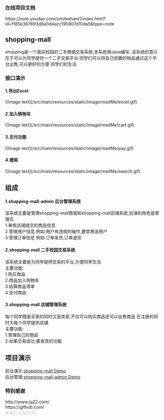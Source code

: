 <h3>在线项目文档</h3>
https://note.youdao.com/ynoteshare1/index.html?id=f185e367693d6a0d4acc195807d10da5&type=note
<h2>shopping-mall</h2>
<p>shopping是一个面向校园的二手商城交易系统,本系统用Java编写,
该系统的意义在于可以为同学提供一个二手交易平台
同学们可以将自己闲置的物品通过这个平台出售,可以更好的方便
同学们的生活.</p>

<h3>接口演示</h3>
<h4>1.导出Excel</h4>
![Image text](/src/main/resources/static/image/readMe/excel.gif)
<h4>2.加入购物车</h4>
![Image text](/src/main/resources/static/image/readMe/cart.gif)
<h4>3.支付功能</h4>
![Image text](/src/main/resources/static/image/readMe/pay.gif)
<h4>4.搜索</h4>
![Image text](/src/main/resources/static/image/readMe/search.gif)


<h2>组成</h4>
<h4>1.shopping-mall-admin  后台管理系统</h4>
该系统主要是管理shopping-mall商城和shopping-mall店铺系统,扮演的角色是管理员<br>
1.审核店铺提交的商品信息<br>
2.管理用户信息,例如:用户有违规的操作,要禁用该用户<br>
3.管理订单信息 例如:订单发货,订单退货<br>

<h4>2.shopping-mall  二手校园交易系统</h4>
该系统主要是为同学提供交易的平台,方便同学生活<br>
主要功能:<br>
1.购买商品<br>
2.商品加入购物车<br>
3.结算商品清单<br>
4.支付商品<br>

<h4>3.shopping-mall  店铺管理系统</h4>
每个同学既是买家的同时又是卖家,不仅可以购买商品还可以出售商品
在注册的同时为每个同学提供店铺<br>
主要功能:<br>
1.管理自己的商品<br>
2.如果交易成功,要发货的功能<br>


<h2>项目演示</h2>
前台演示:<a href="http://49.235.206.214">shopping-mall Demo</a><br>
后台管理:<a href="http://49.235.206.214">shopping-mall-admin Demo</a>


<h3 style="#ccc">特别感谢</h3>
http://www.jq22.com/<br>
https://github.com/
<br>
<span style="color:#ccc">希望可以帮到你~</span>
